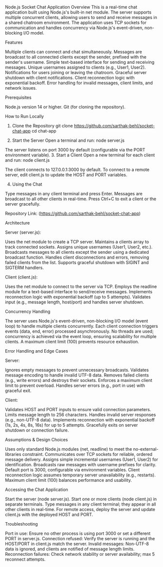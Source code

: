 Node.js Socket Chat Application
Overview
This is a real-time chat application built using Node.js's built-in net module. The server supports multiple concurrent clients, allowing users to send and receive messages in a shared chatroom environment. The application uses TCP sockets for communication and handles concurrency via Node.js's event-driven, non-blocking I/O model.


Features

Multiple clients can connect and chat simultaneously.
Messages are broadcast to all connected clients except the sender, prefixed with the sender's username.
Simple text-based interface for sending and receiving messages.
Unique usernames assigned to clients (e.g., User1, User2).
Notifications for users joining or leaving the chatroom.
Graceful server shutdown with client notifications.
Client reconnection logic with exponential backoff.
Error handling for invalid messages, client limits, and network issues.

Prerequisites

Node.js version 14 or higher.
Git (for cloning the repository).

How to Run Locally
1. Clone the Repository
git clone https://github.com/sarthak-behl/socket-chat-app
cd chat-app

2. Start the Server
Open a terminal and run:
node server.js

The server listens on port 3000 by default (configurable via the PORT environment variable).
3. Start a Client
Open a new terminal for each client and run:
node client.js

The client connects to 127.0.0.1:3000 by default. To connect to a remote server, edit client.js to update the HOST and PORT variables.

4. Using the Chat

Type messages in any client terminal and press Enter.
Messages are broadcast to all other clients in real-time.
Press Ctrl+C to exit a client or the server gracefully.


Repository Link: (https://github.com/sarthak-behl/socket-chat-app)


Architecture

Server (server.js):

Uses the net module to create a TCP server.
Maintains a clients array to track connected sockets.
Assigns unique usernames (User1, User2, etc.).
Broadcasts messages to all clients except the sender using a dedicated broadcast function.
Handles client disconnections and errors, removing failed clients from the list.
Supports graceful shutdown with SIGINT and SIGTERM handlers.


Client (client.js):

Uses the net module to connect to the server via TCP.
Employs the readline module for a text-based interface to send/receive messages.
Implements reconnection logic with exponential backoff (up to 5 attempts).
Validates input (e.g., message length, host/port) and handles server shutdown.



Concurrency Handling

The server uses Node.js's event-driven, non-blocking I/O model (event loop) to handle multiple clients concurrently.
Each client connection triggers events (data, end, error) processed asynchronously.
No threads are used; concurrency is achieved via the event loop, ensuring scalability for multiple clients.
A maximum client limit (100) prevents resource exhaustion.

Error Handling and Edge Cases

Server:

Ignores empty messages to prevent unnecessary broadcasts.
Validates message encoding to handle invalid UTF-8 data.
Removes failed clients (e.g., write errors) and destroys their sockets.
Enforces a maximum client limit to prevent overload.
Handles server errors (e.g., port in use) with graceful exit.


Client:

Validates HOST and PORT inputs to ensure valid connection parameters.
Limits message length to 256 characters.
Handles invalid server responses (e.g., non-UTF-8 data).
Implements reconnection with exponential backoff (1s, 2s, 4s, 8s, 16s) for up to 5 attempts.
Gracefully exits on server shutdown or connection failure.



Assumptions & Design Choices

Uses only standard Node.js modules (net, readline) to meet the no-external-libraries constraint.
Communicates over TCP sockets for reliable, ordered message delivery.
Assigns simple incremental usernames (User1, User2) for identification.
Broadcasts raw messages with username prefixes for clarity.
Default port is 3000, configurable via environment variables.
Client reconnection logic assumes temporary server unavailability (e.g., restarts).
Maximum client limit (100) balances performance and usability.

Accessing the Chat Application

Start the server (node server.js).
Start one or more clients (node client.js) in separate terminals.
Type messages in any client terminal; they appear in all other clients in real-time.
For remote access, deploy the server and update client.js with the deployed HOST and PORT.

Troubleshooting

Port in use: Ensure no other process is using port 3000 or set a different PORT in server.js.
Connection refused: Verify the server is running and the HOST/PORT in client.js match the server.
Invalid messages: Non-UTF-8 data is ignored, and clients are notified of message length limits.
Reconnection failures: Check network stability or server availability; max 5 reconnect attempts.


